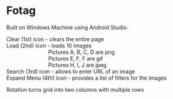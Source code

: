 # Fotag
Built on Windows Machine using Android Studio. <br />

Clear (1st) icon - clears the entire page <br />
Load (2nd) icon - loads 10 images <br />
&nbsp;&nbsp;&nbsp;&nbsp;&nbsp;&nbsp;&nbsp;&nbsp;&nbsp;&nbsp;&nbsp;&nbsp;&nbsp;&nbsp;&nbsp;&nbsp;&nbsp;&nbsp;&nbsp;&nbsp;&nbsp;&nbsp;&nbsp;&nbsp;&nbsp;&nbsp;&nbsp;&nbsp;Pictures A, B, C, D are png <br />
&nbsp;&nbsp;&nbsp;&nbsp;&nbsp;&nbsp;&nbsp;&nbsp;&nbsp;&nbsp;&nbsp;&nbsp;&nbsp;&nbsp;&nbsp;&nbsp;&nbsp;&nbsp;&nbsp;&nbsp;&nbsp;&nbsp;&nbsp;&nbsp;&nbsp;&nbsp;&nbsp;&nbsp;Pictures E, F, F are gif <br />
&nbsp;&nbsp;&nbsp;&nbsp;&nbsp;&nbsp;&nbsp;&nbsp;&nbsp;&nbsp;&nbsp;&nbsp;&nbsp;&nbsp;&nbsp;&nbsp;&nbsp;&nbsp;&nbsp;&nbsp;&nbsp;&nbsp;&nbsp;&nbsp;&nbsp;&nbsp;&nbsp;&nbsp;Pictures H, I, J are jpeg <br />
Search (3rd) icon - allows to enter URL of an image <br />
Expand Menu (4th) icon - provides a list of filters for the images <br />

Rotation turns grid into two columns with multiple rows
